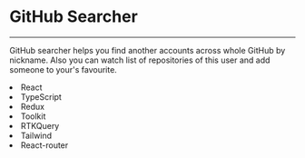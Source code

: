 # GitHub Searcher

<hr>

GitHub searcher helps you find another accounts across whole GitHub by nickname. Also you can watch list of repositories of this user and add someone to your's favourite.

<li>React
<li>TypeScript
<li>Redux
<li>Toolkit
<li>RTKQuery
<li>Tailwind
<li>React-router
